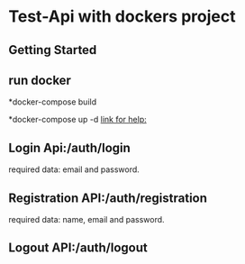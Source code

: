 # Test-Api with dockers project

## Getting Started
## run docker
 *docker-compose build 

*docker-compose up -d
 [link for help: ](https://www.youtube.com/watch?v=6ANYowpB910&t=728s)
## Login Api:/auth/login
required data: email and password.
## Registration API:/auth/registration
required data: name, email and password.
## Logout API:/auth/logout 
